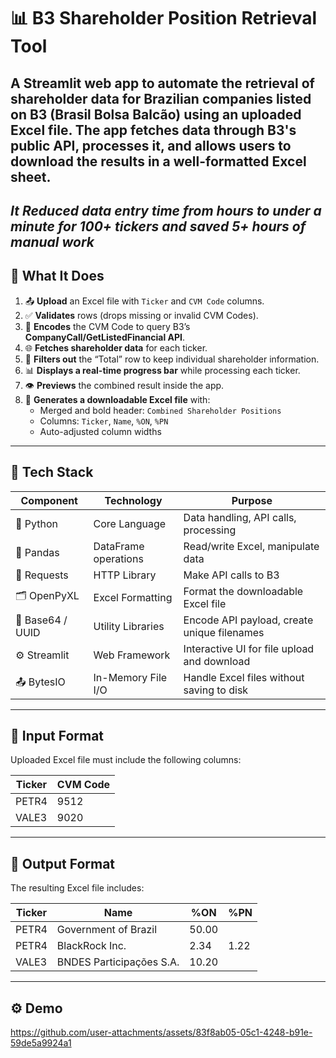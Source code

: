# 📊 B3 Shareholder Position Retrieval Tool

A **Streamlit web app** to automate the retrieval of **shareholder data** for Brazilian companies listed on **B3 (Brasil Bolsa Balcão)** using an uploaded Excel file. The app fetches data through B3's public API, processes it, and allows users to download the results in a well-formatted Excel sheet.
---
*It Reduced data entry time from hours to under a minute for 100+ tickers and saved 5+ hours of manual work*
---

## 🎯 What It Does

1. 📤 **Upload** an Excel file with `Ticker` and `CVM Code` columns.
2. ✅ **Validates** rows (drops missing or invalid CVM Codes).
3. 🔗 **Encodes** the CVM Code to query B3’s **CompanyCall/GetListedFinancial API**.
4. 🌐 **Fetches shareholder data** for each ticker.
5. 🔎 **Filters out** the “Total” row to keep individual shareholder information.
6. 📊 **Displays a real-time progress bar** while processing each ticker.
7. 👁️ **Previews** the combined result inside the app.
8. 📁 **Generates a downloadable Excel file** with:
   - Merged and bold header: `Combined Shareholder Positions`
   - Columns: `Ticker`, `Name`, `%ON`, `%PN`
   - Auto-adjusted column widths

---

## 🧰 Tech Stack

| Component        | Technology                | Purpose                                      |
|------------------|---------------------------|----------------------------------------------|
| 🐍 Python         | Core Language             | Data handling, API calls, processing          |
| 🧾 Pandas         | DataFrame operations      | Read/write Excel, manipulate data             |
| 🔗 Requests       | HTTP Library              | Make API calls to B3                          |
| 🗂️ OpenPyXL       | Excel Formatting          | Format the downloadable Excel file            |
| 🧪 Base64 / UUID  | Utility Libraries         | Encode API payload, create unique filenames   |
| ⚙️ Streamlit      | Web Framework             | Interactive UI for file upload and download   |
| 📤 BytesIO        | In-Memory File I/O        | Handle Excel files without saving to disk     |

---

## 📂 Input Format

Uploaded Excel file must include the following columns:

| Ticker | CVM Code |
|--------|----------|
| PETR4  | 9512     |
| VALE3  | 9020     |

---

## 💾 Output Format

The resulting Excel file includes:

| Ticker | Name                     | %ON   | %PN   |
|--------|--------------------------|-------|-------|
| PETR4  | Government of Brazil     | 50.00 |       |
| PETR4  | BlackRock Inc.           | 2.34  | 1.22  |
| VALE3  | BNDES Participações S.A. | 10.20 |       |


---




## ⚙️ Demo

https://github.com/user-attachments/assets/83f8ab05-05c1-4248-b91e-59de5a9924a1




